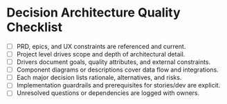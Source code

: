 # Decision Architecture Quality Checklist

- [ ] PRD, epics, and UX constraints are referenced and current.
- [ ] Project level drives scope and depth of architectural detail.
- [ ] Drivers document goals, quality attributes, and external constraints.
- [ ] Component diagrams or descriptions cover data flow and integrations.
- [ ] Each major decision lists rationale, alternatives, and risks.
- [ ] Implementation guardrails and prerequisites for stories/dev are explicit.
- [ ] Unresolved questions or dependencies are logged with owners.
